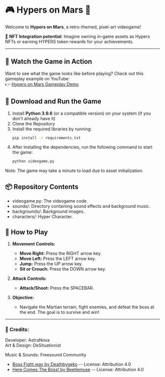 # 🎮 Hypers on Mars 🚀

Welcome to **Hypers on Mars**, a retro-themed, pixel-art videogame! 

🌌 **NFT Integration potential**: 
Imagine owning in-game assets as Hypers NFTs or earning HYPERS token rewards for your achievements. 

---

## 🎥 Watch the Game in Action  
Want to see what the game looks like before playing? Check out this gameplay example on YouTube:  
👉 [Hypers on Mars Gameplay Demo](https://www.youtube.com/example-link)

## 💾 Download and Run the Game
1. Install **Python 3.9.6** (or a compatible version) on your system (if you don't already have it)
2. Clone the Repository
3. Install the required libraries by running:
   ```bash
   pip install -r requirements.txt
4. After installing the dependencies, run the following command to start the game:
   ```bash
   python videogame.py

Note: The game may take a minute to load due to asset initialization.

## 📦 Repository Contents
 - videogame.py: The videogame code.
 - sounds/: Directory containing sound effects and background music.
 - backgrounds/: Background images.
 - characters/: Hyper Character.

## 🚀 How to Play

1. **Movement Controls:**
   - **Move Right:** Press the RIGHT arrow key.
   - **Move Left:** Press the LEFT arrow key.
   - **Jump:** Press the UP arrow key.
   - **Sit or Crouch:** Press the DOWN arrow key.

2. **Attack Controls:**
   - **Attack/Shoot:** Press the SPACEBAR.

3. **Objective:**
   - Navigate the Martian terrain, fight enemies, and defeat the boss at the end. The goal is to survive and win!

---
### 🖤 Credits:
Developer: AstraNova <br>
Art & Design: DeSituationist

Music & Sounds: Freesound Community 
- [Boss Fight.wav by Deathbygeko](https://freesound.org/s/190843/) -- License: Attribution 4.0
- [Here Comes The Boss! by Beetlemuse](https://freesound.org/s/559536/) -- License: Attribution 4.0

